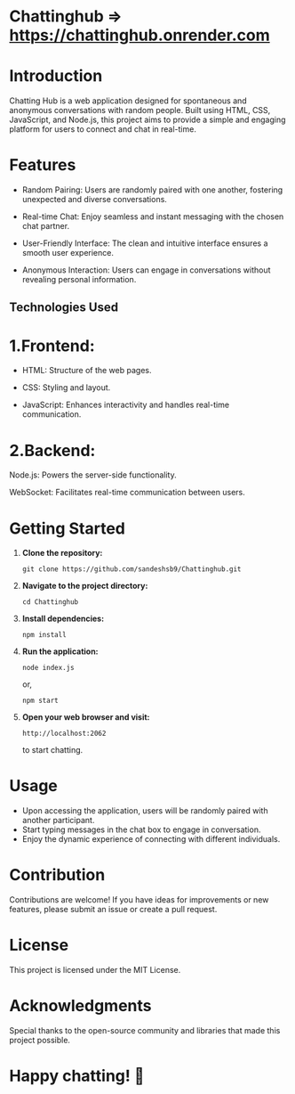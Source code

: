 # Chattinghub => https://chattinghub.onrender.com

# Introduction 
Chatting Hub is a web application designed for spontaneous and anonymous conversations with random people. Built using HTML, CSS, JavaScript, and Node.js, this project aims to provide a simple and engaging platform for users to connect and chat in real-time.

# Features
* Random Pairing: Users are randomly paired with one another, fostering unexpected and diverse conversations.

* Real-time Chat: Enjoy seamless and instant messaging with the chosen chat partner.

* User-Friendly Interface: The clean and intuitive interface ensures a smooth user experience.

* Anonymous Interaction: Users can engage in conversations without revealing personal information.


## Technologies Used ##
# 1.Frontend:
* HTML: Structure of the web pages.

* CSS: Styling and layout.

* JavaScript: Enhances interactivity and handles real-time communication.

# 2.Backend:
Node.js: Powers the server-side functionality.

WebSocket: Facilitates real-time communication between users.

# Getting Started

1. **Clone the repository:**
    ```
    git clone https://github.com/sandeshsb9/Chattinghub.git
    ```

2. **Navigate to the project directory:**
    ```
    cd Chattinghub
    ```

3. **Install dependencies:**
    ```
    npm install
    ```

4. **Run the application:**
    ```
    node index.js 
    ```
    or,
    ```
    npm start
    ```
5. **Open your web browser and visit:**
    ```
    http://localhost:2062
    ```
   to start chatting.
   

# Usage
* Upon accessing the application, users will be randomly paired with another participant.
* Start typing messages in the chat box to engage in conversation.
* Enjoy the dynamic experience of connecting with different individuals.


# Contribution
Contributions are welcome! If you have ideas for improvements or new features, please submit an issue or create a pull request.


# License
This project is licensed under the MIT License.


# Acknowledgments
Special thanks to the open-source community and libraries that made this project possible.


# Happy chatting! 🎉
